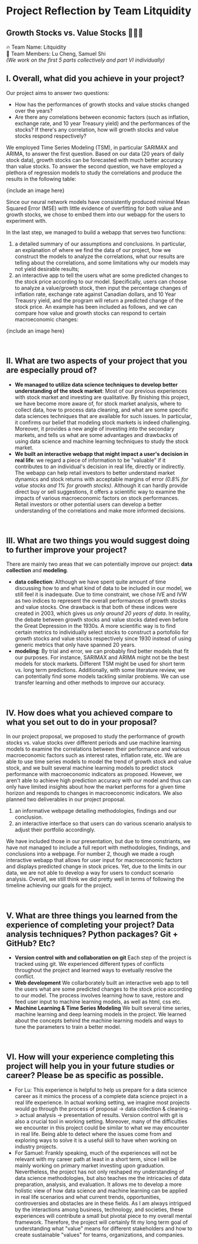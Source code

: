 # Project Reflection by Team Litquidity  
## Growth Stocks vs. Value Stocks :money_with_wings::money_with_wings::money_with_wings:
:fire: Team Name: Litquidity  
:rocket: Team Members: Lu Cheng, Samuel Shi  
*(We work on the first 5 parts collectively and part VI individually)*

## I. Overall, what did you achieve in your project? 
Our project aims to answer two questions:
- How has the performances of growth stocks and value stocks changed over the years?
- Are there any correlations between economic factors (such as inflation, exchange rate, and 10 year Treasury yield) and the performances of the stocks? If there's any correlation, how will growth stocks and value stocks respond respectively?

We employed Time Series Modeling (TSM), in particular SARIMAX and ARIMA, to answer the first question. Based on our data (20 years of daily stock data), growth stocks can be forecasted with much better accuracy than value stocks. To answer the second question, we have employed a plethora of regression models to study the correlations and produce the results in the following table:

{include an image here}

Since our neural network models have consistently produced mininal Mean Squared Error (MSE) with little evidence of overfitting for both value and growth stocks, we chose to embed them into our webapp for the users to experiment with. 

In the last step, we managed to build a webapp that serves two functions:
1. a detailed summary of our assumptions and conclusions. In particular, an explanation of where we find the data of our project, how we construct the models to analyze the correlations, what our results are telling about the correlations, and some limitations why our models may not yield desirable results;
2. an interactive app to tell the users what are some predicted changes to the stock price according to our model. Specifically, users can choose to analyze a value/growth stock, then input the percentage changes of inflation rate, exchange rate against Canadian dollars, and 10 Year Treausry yield, and the program will return a predicted change of the stock price. An example has been included as follows, and we can compare how value and growth stocks can respond to certain macroeconomic changes:

{include an image here}

<br>

## II. What are two aspects of your project that you are especially proud of? 
- **We managed to utilize data science techniques to develop better understanding of the stock market**: Most of our previous experiences with stock market and investing are qualitative. By finishing this project, we have become more aware of, for stock market analysis, where to collect data, how to process data cleaning, and what are some specific data sciences techniques that are available for such issues. In particular, it confirms our belief that modeling stock markets is indeed challenging. Moreover, it provides a new angle of investing into the secondary markets, and tells us what are some advantages and drawbacks of using data science and machine learning techniques to study the stock market. 
- **We built an interactive webapp that might impact a user's decision in real life**: we regard a piece of information to be "valuable" if it contributes to an individual's decision in real life, directly or indirectly. The webapp can help retail investors to better understand market dynamics and stock returns with acceptable margins of error *(0.8% for value stocks and 1% for growth stocks)*. Although it can hardly provide direct buy or sell suggestions, it offers a scientific way to examine the impacts of various macroeconomic factors on stock performances. Retail investors or other potential users can develop a better understanding of the correlations and make more informed decisions. 

<br>

## III. What are two things you would suggest doing to further improve your project?
There are mainly two areas that we can potentially improve our project: **data collection** and **modeling**.
- **data collection**: Although we have spent quite amount of time discussing how to and what kind of data to be included in our model, we still feel it is inadequate. Due to time constraint, we chose IVE and IVW as two indices to represent the overall performances of growth stocks and value stocks. One drawback is that both of these indices were created in 2003, which gives us *only around 20 years of data*. In reality, the debate between growth stocks and value stocks dated even before the Great Depression in the 1930s. A more scientific way is to find certain metrics to individually select stocks to construct a portofolio for growth stocks and value stocks respectively since 1930 instead of using generic metrics that only have spanned 20 years. 
- **modeling**: By trial and error, we can probably find better models that fit our purposes. For instance, SARIMAX and ARIMA might not be the best models for stock markets. Different TSM might be used for short term vs. long term predictions. Additionally, with some literature review, we can potentially find some models tackling similar problems. We can use transfer learning and other methods to improve our accuracy. 

<br>

## IV. How does what you achieved compare to what you set out to do in your proposal? 
In our project proposal, we proposed to study the performance of growth stocks vs. value stocks over different periods and use machine learning models to examine the correlations between their performance and various macroeconomic factors such as interest rates, inflation rate, etc. We are able to use time series models to model the trend of growth stock and value stock, and we built several machine learning models to predict stock performance with macroeconomic indicators as proposed. However, we aren't able to achieve high prediction accuracy with our model and thus can only have limited insights about how the market performs for a given time horizon and responds to changes in macroeconomic indicators. 
We also planned two deliverables in our project proposal.
1. an informative webpage detailing methodologies, findings and our conclusion. 
2. an interactive interface so that users can do various scenario analysis to adjust their portfolio accordingly.   

We have included those in our presentation, but due to time constriants, we have not managed to include a full report with methodologies, findings, and conclusions into a webpage. For number 2, though we made a rough interactive webapp that allows for user input for macroeconomic factors and displays predicted change in stock prices. Yet, due to the limits in our data, we are not able to develop a way for users to conduct scenario analysis.
Overall, we still think we did pretty well in terms of following the timeline achieving our goals for the project. 

<br>

## V. What are three things you learned from the experience of completing your project? Data analysis techniques? Python packages? Git + GitHub? Etc? 
<!--- We learned many useful skills through this project, from project management, communication and presentation skills, to version control (github), data base management, data visualization,  machine learning modeling and webdesign-->
- **Version control with and collaboration on git** Each step of the project is tracked using git. We experienced different types of conflicts throughout the project and learned ways to evetually resolve the conflict. 
- **Web development** We collarborately built an interactive web app to tell the users what are some predicted changes to the stock price according to our model. The process involves learning how to save, restore and feed user input to machine learning models, as well as html, css etc. 
- **Machine Learning & Time Series Modeling** We built several time series, machine learning and deep learning models in the project. We learned about the concepts behind the machine learning models and ways to tune the parameters to train a better model. 

<br>

## VI. How will your experience completing this project will help you in your future studies or career? Please be as specific as possible. 
- For Lu: This experience is helpful to help us prepare for a data science career as it mimics the process of a complete data science project in a real life experience. In actual working setting, we imagine most projects would go through the process of proposal -> data collection & cleaning -> actual analysis -> presentation of results. Version control with git is also a crucial tool in working setting. Moreover, many of the difficulties we encounter in this project could be similar to what we may encounter in real life. Being able to detect where the issues come from and exploring ways to solve it is a useful skill to have when working on industry projects. 
- For Samuel: Frankly speaking, much of the experiences will not be relevant with my career path at least in a short term, since I will be mainly working on primary market investing upon graduation. Nevertheless, the project has not only reshaped my understanding of data science methodologies, but also teaches me the intricacies of data preparation, analysis, and evaluation. It allows me to develop a more holistic view of how data science and machine learning can be applied in real life scenarios and what current trends, opportunities, controversies and obstacles are in these fields. As I am always intrigued by the interactions among business, technology, and societies, these experiences will contribute a small but pivotal piece to my overall mental framework. Therefore, the project will certainly fit my long term goal of understanding what "value" means for different stakeholders and how to create sustainable "values" for teams, organizations, and companies. 
